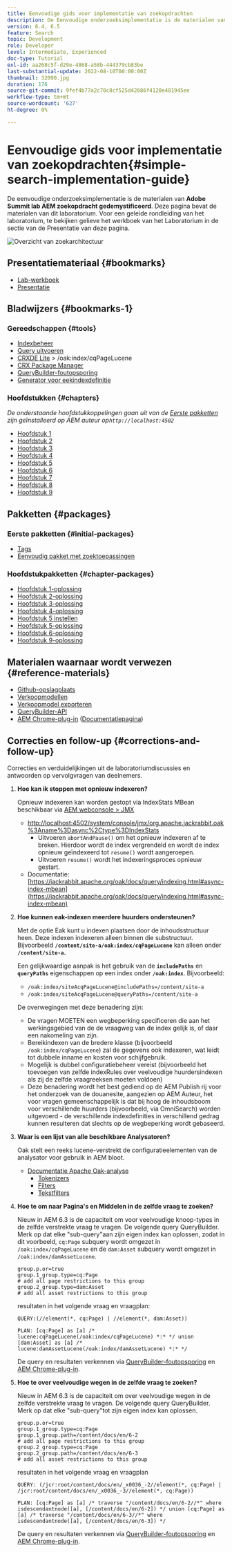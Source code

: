 ```yaml
---
title: Eenvoudige gids voor implementatie van zoekopdrachten
description: De Eenvoudige onderzoeksimplementatie is de materialen van het laboratorium van de Top van 2017 AEM Gedetailleerd Onderzoek. Deze pagina bevat de materialen van dit laboratorium. Voor een geleide rondleiding van het laboratorium, te bekijken gelieve het werkboek van het Laboratorium in de sectie van de Presentatie van deze pagina.
version: 6.4, 6.5
feature: Search
topic: Development
role: Developer
level: Intermediate, Experienced
doc-type: Tutorial
exl-id: aa268c5f-d29e-4868-a58b-444379cb83be
last-substantial-update: 2022-08-10T00:00:00Z
thumbnail: 32090.jpg
duration: 176
source-git-commit: 9fef4b77a2c70c8cf525d42686f4120e481945ee
workflow-type: tm+mt
source-wordcount: '627'
ht-degree: 0%

---
```


# Eenvoudige gids voor implementatie van zoekopdrachten{#simple-search-implementation-guide}

De eenvoudige onderzoeksimplementatie is de materialen van **Adobe Summit lab AEM zoekopdracht gedemystificeerd**. Deze pagina bevat de materialen van dit laboratorium. Voor een geleide rondleiding van het laboratorium, te bekijken gelieve het werkboek van het Laboratorium in de sectie van de Presentatie van deze pagina.

![Overzicht van zoekarchitectuur](assets/l4080/simple-search-application.png)

## Presentatiemateriaal {#bookmarks}

* [Lab-werkboek](assets/l4080/l4080-lab-workbook.pdf)
* [Presentatie](assets/l4080/l4080-presentation.pdf)

## Bladwijzers {#bookmarks-1}

### Gereedschappen {#tools}

* [Indexbeheer](http://localhost:4502/libs/granite/operations/content/diagnosis/tool.html/granite_oakindexmanager)
* [Query uitvoeren](http://localhost:4502/libs/granite/operations/content/diagnosis/tool.html/granite_queryperformance)
* [CRXDE Lite](http://localhost:4502/crx/de/index.jsp#/oak%3Aindex/cqPageLucene) > /oak:index/cqPageLucene
* [CRX Package Manager](http://localhost:4502/crx/packmgr/index.jsp)
* [QueryBuilder-foutopsporing](http://localhost:4502/libs/cq/search/content/querydebug.html?)
* [Generator voor eekindexdefinitie](https://oakutils.appspot.com/generate/index)

### Hoofdstukken {#chapters}

*De onderstaande hoofdstukkoppelingen gaan uit van de [Eerste pakketten](#initialpackages) zijn geïnstalleerd op AEM auteur op`http://localhost:4502`*

* [Hoofdstuk 1](http://localhost:4502/editor.html/content/summit/l4080/chapter-1.html)
* [Hoofdstuk 2](http://localhost:4502/editor.html/content/summit/l4080/chapter-2.html)
* [Hoofdstuk 3](http://localhost:4502/editor.html/content/summit/l4080/chapter-3.html)
* [Hoofdstuk 4](http://localhost:4502/editor.html/content/summit/l4080/chapter-4.html)
* [Hoofdstuk 5](http://localhost:4502/editor.html/content/summit/l4080/chapter-5.html)
* [Hoofdstuk 6](http://localhost:4502/editor.html/content/summit/l4080/chapter-6.html)
* [Hoofdstuk 7](http://localhost:4502/editor.html/content/summit/l4080/chapter-7.html)
* [Hoofdstuk 8](http://localhost:4502/editor.html/content/summit/l4080/chapter-8.html)
* [Hoofdstuk 9](http://localhost:4502/editor.html/content/summit/l4080/chapter-9.html)

## Pakketten {#packages}

### Eerste pakketten {#initial-packages}

* [Tags](assets/l4080/summit-tags.zip)
* [Eenvoudig pakket met zoektoepassingen](assets/l4080/simple.ui.apps-0.0.1-snapshot.zip)

### Hoofdstukpakketten {#chapter-packages}

* [Hoofdstuk 1-oplossing](assets/l4080/l4080-chapter1.zip)
* [Hoofdstuk 2-oplossing](assets/l4080/l4080-chapter2.zip)
* [Hoofdstuk 3-oplossing](assets/l4080/l4080-chapter3.zip)
* [Hoofdstuk 4-oplossing](assets/l4080/l4080-chapter4.zip)
* [Hoofdstuk 5 instellen](assets/l4080/l4080-chapter5-setup.zip)
* [Hoofdstuk 5-oplossing](assets/l4080/l4080-chapter5-solution.zip)
* [Hoofdstuk 6-oplossing](assets/l4080/l4080-chapter6.zip)
* [Hoofdstuk 9-oplossing](assets/l4080/l4080-chapter9.zip)

## Materialen waarnaar wordt verwezen {#reference-materials}

* [Github-opslagplaats](https://github.com/Adobe-Marketing-Cloud/aem-guides/tree/master/simple-search-guide)
* [Verkoopmodellen](https://sling.apache.org/documentation/bundles/models.html)
* [Verkoopmodel exporteren](https://sling.apache.org/documentation/bundles/models.html#exporter-framework-since-130)
* [QueryBuilder-API](https://experienceleague.adobe.com/docs/)
* [AEM Chrome-plug-in](https://chrome.google.com/webstore/detail/aem-chrome-plug-in/ejdcnikffjleeffpigekhccpepplaode) ([Documentatiepagina](https://adobe-consulting-services.github.io/acs-aem-tools/aem-chrome-plugin/))

## Correcties en follow-up {#corrections-and-follow-up}

Correcties en verduidelijkingen uit de laboratoriumdiscussies en antwoorden op vervolgvragen van deelnemers.

1. **Hoe kan ik stoppen met opnieuw indexeren?**

   Opnieuw indexeren kan worden gestopt via IndexStats MBean beschikbaar via [AEM webconsole > JMX](http://localhost:4502/system/console/jmx)

   * [http://localhost:4502/system/console/jmx/org.apache.jackrabbit.oak%3Aname%3Dasync%2Ctype%3DIndexStats](http://localhost:4502/system/console/jmx/org.apache.jackrabbit.oak%3Aname%3Dasync%2Ctype%3DIndexStats)
      * Uitvoeren `abortAndPause()` om het opnieuw indexeren af te breken. Hierdoor wordt de index vergrendeld en wordt de index opnieuw geïndexeerd tot `resume()` wordt aangeroepen.
      * Uitvoeren `resume()` wordt het indexeringsproces opnieuw gestart.
   * Documentatie: [https://jackrabbit.apache.org/oak/docs/query/indexing.html#async-index-mbean](https://jackrabbit.apache.org/oak/docs/query/indexing.html#async-index-mbean)

2. **Hoe kunnen eak-indexen meerdere huurders ondersteunen?**

   Met de optie Eak kunt u indexen plaatsen door de inhoudsstructuur heen. Deze indexen indexeren alleen binnen die substructuur. Bijvoorbeeld **`/content/site-a/oak:index/cqPageLucene`** kan alleen onder **`/content/site-a`.**

   Een gelijkwaardige aanpak is het gebruik van de **`includePaths`** en **`queryPaths`** eigenschappen op een index onder **`/oak:index`**. Bijvoorbeeld:

   * `/oak:index/siteAcqPageLucene@includePaths=/content/site-a`
   * `/oak:index/siteAcqPageLucene@queryPaths=/content/site-a`

   De overwegingen met deze benadering zijn:

   * De vragen MOETEN een wegbeperking specificeren die aan het werkingsgebied van de de vraagweg van de index gelijk is, of daar een nakomeling van zijn.
   * Bereikindexen van de bredere klasse (bijvoorbeeld `/oak:index/cqPageLucene`) zal de gegevens ook indexeren, wat leidt tot dubbele inname en kosten voor schijfgebruik.
   * Mogelijk is dubbel configuratiebeheer vereist (bijvoorbeeld het toevoegen van zelfde indexRules over veelvoudige huurdersindexen als zij de zelfde vraagreeksen moeten voldoen)
   * Deze benadering wordt het best gediend op de AEM Publish rij voor het onderzoek van de douanesite, aangezien op AEM Auteur, het voor vragen gemeenschappelijk is dat bij hoog de inhoudsboom voor verschillende huurders (bijvoorbeeld, via OmniSearch) worden uitgevoerd - de verschillende indexdefinities in verschillend gedrag kunnen resulteren dat slechts op de wegbeperking wordt gebaseerd.

3. **Waar is een lijst van alle beschikbare Analysatoren?**

   Oak stelt een reeks lucene-verstrekt de configuratieelementen van de analysator voor gebruik in AEM bloot.

   * [Documentatie Apache Oak-analyse](https://jackrabbit.apache.org/oak/docs/query/lucene.html#analyzers)
      * [Tokenizers](https://cwiki.apache.org/confluence/display/solr/Tokenizers)
      * [Filters](https://cwiki.apache.org/confluence/display/solr/Filter+Descriptions)
      * [Tekstfilters](https://cwiki.apache.org/confluence/display/solr/CharFilterFactories)

4. **Hoe te om naar Pagina&#39;s en Middelen in de zelfde vraag te zoeken?**

   Nieuw in AEM 6.3 is de capaciteit om voor veelvoudige knoop-types in de zelfde verstrekte vraag te vragen. De volgende query QueryBuilder. Merk op dat elke &quot;sub-query&quot;aan zijn eigen index kan oplossen, zodat in dit voorbeeld, `cq:Page` subquery wordt omgezet in `/oak:index/cqPageLucene` en de `dam:Asset` subquery wordt omgezet in `/oak:index/damAssetLucene`.

   ```plain
   group.p.or=true
   group.1_group.type=cq:Page
   # add all page restrictions to this group
   group.2_group.type=dam:Asset
   # add all asset restrictions to this group
   ```

   resultaten in het volgende vraag en vraagplan:

   ```plain
   QUERY:(//element(*, cq:Page) | //element(*, dam:Asset))
   
   PLAN: [cq:Page] as [a] /* lucene:cqPageLucene(/oak:index/cqPageLucene) *:* */ union [dam:Asset] as [a] /* lucene:damAssetLucene(/oak:index/damAssetLucene) *:* */
   ```

   De query en resultaten verkennen via [QueryBuilder-foutopsporing](http://localhost:4502/libs/cq/search/content/querydebug.html?_charset_=UTF-8&amp;query=group.p.or%3Dtrue%0D%0Agroup.1_group.type%3Dcq%3APage%0D%0A%23+add+all+page+restrictions+to+this+group%0D%0Agroup.2_group.type%3Ddam%3AAsset%0D%0A%23+add+all+asset+restrictions+to+this+group) en [AEM Chrome-plug-in](https://chrome.google.com/webstore/detail/aem-chrome-plug-in/ejdcnikffjleeffpigekhccpepplaode?hl=en-US).

5. **Hoe te over veelvoudige wegen in de zelfde vraag te zoeken?**

   Nieuw in AEM 6.3 is de capaciteit om over veelvoudige wegen in de zelfde verstrekte vraag te vragen. De volgende query QueryBuilder. Merk op dat elke &quot;sub-query&quot;tot zijn eigen index kan oplossen.

   ```plain
   group.p.or=true
   group.1_group.type=cq:Page
   group.1_group.path=/content/docs/en/6-2
   # add all page restrictions to this group
   group.2_group.type=cq:Page
   group.2_group.path=/content/docs/en/6-3
   # add all asset restrictions to this group
   ```

   resultaten in het volgende vraag en vraagplan

   ```plain
   QUERY: (/jcr:root/content/docs/en/_x0036_-2//element(*, cq:Page) | /jcr:root/content/docs/en/_x0036_-3//element(*, cq:Page))
   
   PLAN: [cq:Page] as [a] /* traverse "/content/docs/en/6-2//*" where isdescendantnode([a], [/content/docs/en/6-2]) */ union [cq:Page] as [a] /* traverse "/content/docs/en/6-3//*" where isdescendantnode([a], [/content/docs/en/6-3]) */
   ```

   De query en resultaten verkennen via [QueryBuilder-foutopsporing](http://localhost:4502/libs/cq/search/content/querydebug.html?_charset_=UTF-8&amp;query=group.p.or%3Dtrue%0D%0Agroup.1_group.type%3Dcq%3APage%0D%0Agroup.1_group.path%3D%2Fcontent%2Fdocs%2Fen%2F6-2%0D%0A%23+add+all+page+restrictions+to+this+group%0D%0Agroup.2_group.type%3Dcq%3APage%0D%0Agroup.2_group.path%3D%2Fcontent%2Fdocs%2Fen%2F6-3%0D%0A%23+add+all+asset+restrictions+to+this+group) en [AEM Chrome-plug-in](https://chrome.google.com/webstore/detail/aem-chrome-plug-in/ejdcnikffjleeffpigekhccpepplaode?hl=en-US).
